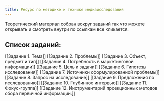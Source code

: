```yaml
---
title: Ресурс по методике и технике медиаисследований
---
```

Теоретический материал собран вокруг заданий так что можете открывать и смотреть внутри по ссылкам все кликается.
## Список заданий:
[[Задание 1. Тема]]
[[Задание 2. Проблемы]]
[[Задание 3. Объект, предмет и тип]]
[[Задание 4. Потребность в маркетинговой информации]]
[[Задание 5. Цель и задачи]]
[[Задание 6. Гипотезы исследования]]
[[Задание 7. Источники сформулированной проблемы]]
[[Задание 8. Запрос на исследование]]
[[Задание 9. Предложения по исследованию]]
[[Задание 10. Глубинное интервью]]
[[Задание 11. Фокус-группа]]
[[Задание 12. Инструментарий проекционных методов сбора первичной информации.]]
